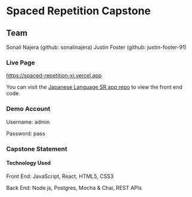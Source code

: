 # Spaced Repetition Capstone


## Team
Sonali Najera (github: sonalinajera)
Justin Foster (github: justin-foster-91)


### Live Page
https://spaced-repetition-xi.vercel.app

You can visit the [Japanese Language SR app repo](https://github.com/thinkful-ei-quail/SR-server-SonaliN-JustinF) to view the front end code. 

### Demo Account
Username: admin

Password: pass


### Capstone Statement



#### Technology Used
Front End: JavaScript, React, HTML5, CSS3 

Back End: Node.js, Postgres, Mocha & Chai, REST APIs